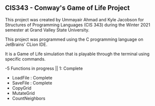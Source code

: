 ## CIS343 - Conway's Game of Life Project
This project was created by Ummayair Ahmad and Kyle Jacobson for Structures of Programming Languages (CIS 343) during the Winter 2021 semester at Grand Valley State University.

This project was programmed using the C programming language on JetBrains' CLion IDE.

It is a Game of Life simulation that is playable through the terminal using specific commands.

-5 Functions in progress || 1: Complete 
- LoadFile : Complete 
- SaveFile : Complete
- CopyGrid
- MutateGrid
- CountNeighbors

